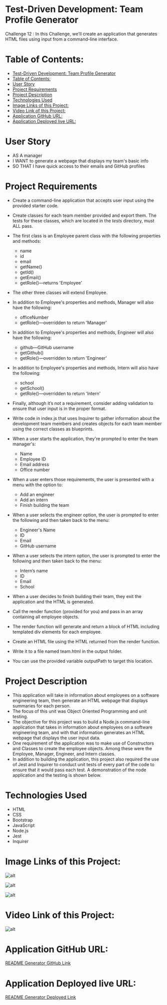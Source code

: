 # Test-Driven Development: Team Profile Generator
Challenge 12 : In this Challenge, we'll create an application that generates HTML files using input from a command-line interface.

# Table of Contents:
- [Test-Driven Development: Team Profile Generator](#test-driven-development-team-profile-generator)
- [Table of Contents:](#table-of-contents)
- [User Story](#user-story)
- [Project Requirements](#project-requirements)
- [Project Description](#project-description)
- [Technologies Used](#technologies-used)
- [Image Links of this Project:](#image-links-of-this-project)
- [Video Link of this Project:](#video-link-of-this-project)
- [Application GitHub URL:](#application-github-url)
- [Application Deployed live URL:](#application-deployed-live-url)


# User Story
  * AS A manager
  * I WANT to generate a webpage that displays my team's basic info
  * SO THAT I have quick access to their emails and GitHub profiles

# Project Requirements
  * Create a command-line application that accepts user input using the provided starter code.
  
  * Create classes for each team member provided and export them. The tests for these classes, which are located in the _tests_ directory, must ALL pass.
  
  * The first class is an Employee parent class with the following properties and methods:
    * name
    * id
    * email
    * getName()
    * getId()
    * getEmail()
    * getRole()—returns 'Employee'
  
  * The other three classes will extend Employee.
  
  * In addition to Employee's properties and methods, Manager will also have the following:
    * officeNumber
    * getRole()—overridden to return 'Manager'

  * In addition to Employee's properties and methods, Engineer will also have the following:
    * github—GitHub username
    * getGithub()
    * getRole()—overridden to return 'Engineer'
  
  * In addition to Employee's properties and methods, Intern will also have the following:
    * school
    * getSchool()
    * getRole()—overridden to return 'Intern'
  
  * Finally, although it’s not a requirement, consider adding validation to ensure that user input is in the proper format.
  
  * Write code in index.js that uses Inquirer to gather information about the development team members and creates objects for each team member using the correct classes as blueprints.
  
  * When a user starts the application, they're prompted to enter the team manager's:
    * Name
    * Employee ID
    * Email address
    * Office number
  
  * When a user enters those requirements, the user is presented with a menu with the option to:
    * Add an engineer
    * Add an intern
    * Finish building the team
  
  * When a user selects the engineer option, the user is prompted to enter the following and then taken back to the menu:
    * Engineer's Name
    * ID
    * Email
    * GitHub username
  
  * When a user selects the intern option, the user is prompted to enter the following and then taken back to the menu:
    * Intern’s name
    * ID
    * Email
    * School
  
  * When a user decides to finish building their team, they exit the application and the HTML is generated.
  
  * Call the render function (provided for you) and pass in an array containing all employee objects.
  
  * The render function will generate and return a block of HTML including templated div elements for each employee.
  
  * Create an HTML file using the HTML returned from the render function.
  
  * Write it to a file named team.html in the output folder.
  
  * You can use the provided variable outputPath to target this location.                 

# Project Description
  * This application will take in information about employees on a software engineering team, then generate an HTML webpage that displays summaries for each person.
  * The focus of this unit was Object Oriented Programming and unit testing.
  * The objective for this project was to build a Node.js command-line application that takes in information about employees on a software engineering team, and with that information generates an HTML webpage that displays the user input data.
  * One requirement of the application was to make use of Constructors and Classes to create the employee objects. Among these were the Employee, Manager, Engineer, and Intern classes.
  * In addition to building the application, this project also required the use of Jest and Inquirer to conduct unit tests of every part of the code to ensure that it would pass each test. A demonstration of the node application and the testing is shown below.
  
# Technologies Used
  * HTML
  * CSS
  * Bootstrap
  * JavaScript
  * Node.js
  * Jest
  * Inquirer

# Image Links of this Project:
![alt](./images/img-1.png)

![alt](./images/img-2.png)

![alt](./images/img-3.png)

# Video Link of this Project:
![alt](./images/mov.gif)

# Application GitHub URL:
[README Generator GitHub Link](https://github.com/khnfarha1987/TDD-Team-Profile-Generator)

# Application Deployed live URL:
[README Generator Deployed Link](https://khnfarha1987.github.io/TDD-Team-Profile-Generator/output/team.html)
